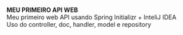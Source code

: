 **MEU PRIMEIRO API WEB**
<br/>Meu primeiro web API usando Spring Initializr + InteliJ IDEA
<br/>Uso do controller, doc, handler, model e repository